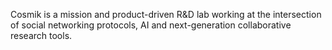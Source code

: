 Cosmik is a mission and product-driven R&D lab working at the intersection of social networking protocols, AI and next-generation collaborative research tools.
